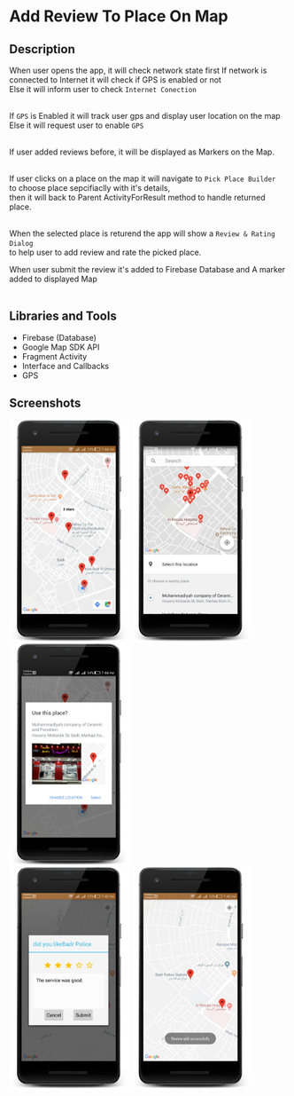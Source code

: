# Add Review To Place On Map


## Description

When user opens the app, it will check network state first
If network is connected to Internet it will check if GPS is enabled or not<br>
Else it will inform user to check `Internet Conection`<br><br>

If `GPS` is Enabled it will track user gps and display user location on the map <br>
Else it will request user to enable `GPS`<br><br>

If user added reviews before, it will be displayed as Markers on the Map.<br><br>


If user clicks on a place on the map it will navigate to `Pick Place Builder`<br>
to choose place sepcifiaclly with it's details,<br>
then it will back to Parent ActivityForResult method to handle returned place.<br><br>

When the selected place is returend the app will show a `Review & Rating Dialog`<br>
to help user to add review and rate the picked place.

When user submit the review it's added to Firebase Database and A marker added to displayed Map<br><br>

## Libraries and Tools
- Firebase (Database)
- Google Map SDK API
- Fragment Activity
- Interface and Callbacks
- GPS

## Screenshots

<img src="ScreenShots/Screenshot_2018-08-12-19-44-17_framed.png" height="400" alt="Screenshot"/> <img src="ScreenShots/Screenshot_2018-08-12-19-44-42_framed.png" height="400" alt="Screenshot"/> <img src="ScreenShots/Screenshot_2018-08-12-19-44-51_framed.png" height="400" alt="Screenshot"/><br>
<img src="ScreenShots/Screenshot_2018-08-12-19-45-55_framed.png" height="400" alt="Screenshot"/> <img src="ScreenShots/Screenshot_2018-08-12-19-46-07_framed.png" height="400" alt="Screenshot"/>
